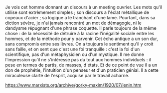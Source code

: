 Je vois cet homme donnant un discours à un meeting ouvrier. Les mots qu'il utilise sont extrèmement simples ; son discours a l'éclat métallique de copeaux d'acier ; sa logique a le tranchant d'une lame. Pourtant, dans sa diction sévère, je n'ai jamais rencontré un mot de démagogie, ni le dandysme répugnant d'une phrase coquette. Il parle toujours de la même chose : de la nécessité de détruire à la racine l'inégalité sociale entre les hommes, et de la méthode pour y parvenir. Cet écho antique a un son dur, sans compromis entre ses lèvres. On a toujours le sentiment qu'il y croit sans faille, et on sent que c'est une foi tranquille : c'est la foi d'un scientifique, pas d'un métaphysicien ou d'un mystique. Il me donne l'impression qu'il ne s'intéresse pas du tout aux hommes individuels : il pese en termes de partis, de masses, d'états. Et de ce point de vue il a un don de prophétie, l'intuition d'un penseur et d'un praticien génial. Il a cette miraculeuse clarté de l'esprit, acquise par le travail acharné.

https://www.marxists.org/archive/gorky-maxim/1920/07/lenin.htm
